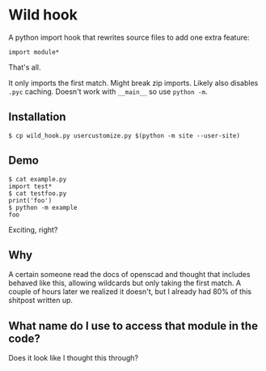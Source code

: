 # Wild hook

A python import hook that rewrites source files to add one extra feature:

    import module*

That's all.

It only imports the first match. Might break zip imports. Likely also disables
`.pyc` caching. Doesn't work with `__main__` so use `python -m`.

## Installation

    $ cp wild_hook.py usercustomize.py $(python -m site --user-site)

## Demo

    $ cat example.py
    import test*
    $ cat testfoo.py
    print('foo')
    $ python -m example
    foo

Exciting, right?

## Why

A certain someone read the docs of openscad and thought that includes behaved
like this, allowing wildcards but only taking the first match. A couple of
hours later we realized it doesn't, but I already had 80% of this shitpost
written up.

## What name do I use to access that module in the code?

Does it look like I thought this through?
